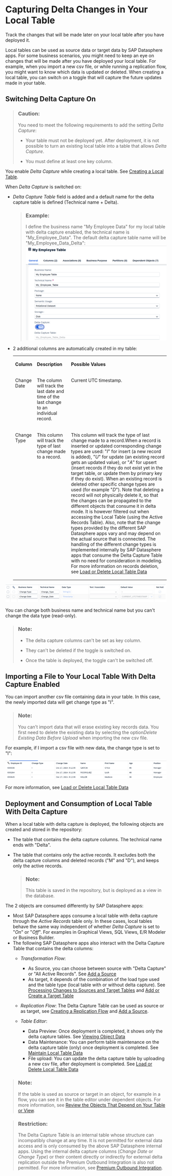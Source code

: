 <!-- loio154bdffb35814d5481d1f6de143a6b9e -->

# Capturing Delta Changes in Your Local Table

Track the changes that will be made later on your local table after you have deployed it.

Local tables can be used as source data or target data by SAP Datasphere apps. For some business scenarios, you might need to keep an eye on changes that will be made after you have deployed your local table. For example, when you import a new csv file, or while running a replication flow, you might want to know which data is updated or deleted. When creating a local table, you can switch on a toggle that will capture the future updates made in your table.



<a name="loio154bdffb35814d5481d1f6de143a6b9e__section_uz2_bcm_2yb"/>

## Switching Delta Capture On

> ### Caution:  
> You need to meet the following requirements to add the setting *Delta Capture*:
> 
> -   Your table must not be deployed yet. After deployment, it is not possible to turn an existing local table into a table that allows *Delta Capture*.
> 
> -   You must define at least one key column.

You enable *Delta Capture* while creating a local table. See [Creating a Local Table](creating-a-local-table-2509fe4.md).

When *Delta Capture* is switched on:

-   *Delta Capture Table* field is added and a default name for the delta capture table is defined \(Technical name + Delta\).

    > ### Example:  
    > I define the business name "My Employee Data" for my local table with delta capture enabled, the technical name is "My\_Employee\_Data". The default delta capture table name will be "My\_Employee\_Data\_Delta": ![](images/Delta_Capture_Table_Name_9f1a8fe.png)

-   2 additional columns are automatically created in my table:


    <table>
    <tr>
    <th valign="top">

    Column
    
    </th>
    <th valign="top">

    Description
    
    </th>
    <th valign="top">

    Possible Values
    
    </th>
    </tr>
    <tr>
    <td valign="top">
    
    Change Date 
    
    </td>
    <td valign="top">
    
    The column will track the last date and time of the last change to an individual record.
    
    </td>
    <td valign="top">
    
    Current UTC timestamp. 
    
    </td>
    </tr>
    <tr>
    <td valign="top">
    
    Change Type
    
    </td>
    <td valign="top">
    
    This column will track the type of last change made to a record.
    
    </td>
    <td valign="top">
    
    This column will track the type of last change made to a record.When a record is inserted or updated corresponding change types are used: "*I*" for insert \(a new record is added\), "*U*" for update \(an existing record gets an updated value\), or "*A*" for upsert \(insert records if they do not exist yet in the target table, or update them by primary key if they do exist\). When an existing record is deleted other specific change types are used \(for example "*D*"\). Note that deleting a record will not physically delete it, so that the changes can be propagated to the different objects that consume it in delta mode. It is however filtered out when accessing the Local Table \(using the Active Records Table\). Also, note that the change types provided by the different SAP Datasphere apps vary and may depend on the actual source that is connected. The handling of the different change types is implemented internally by SAP Datasphere apps that consume the Delta Capture Table with no need for consideration in modeling. For more information on records deletion, see [Load or Delete Local Table Data](load-or-delete-local-table-data-870401f.md)
    
    </td>
    </tr>
    </table>
    

![](images/Additional_CDC_Columns_ec90849.png)

You can change both business name and technical name but you can't change the data type \(read-only\).

> ### Note:  
> -   The delta capture columns can't be set as key column.
> 
> -   They can't be deleted if the toggle is switched on.
> -   Once the table is deployed, the toggle can't be switched off.



<a name="loio154bdffb35814d5481d1f6de143a6b9e__section_pbf_qfm_2yb"/>

## Importing a File to Your Local Table With Delta Capture Enabled

You can import another csv file containing data in your table. In this case, the newly imported data will get change type as "I".

> ### Note:  
> You can’t import data that will erase existing key records data. You first need to delete the existing data by selecting the option*Delete Existing Data Before Upload* when importing the new csv file.

For example, if I import a csv file with new data, the change type is set to "I":

![](images/Delta_Local_Table_Insert_984554b.png)

For more information, see [Load or Delete Local Table Data](load-or-delete-local-table-data-870401f.md)



<a name="loio154bdffb35814d5481d1f6de143a6b9e__section_sxm_bgm_2yb"/>

## Deployment and Consumption of Local Table With Delta Capture

When a local table with delta capture is deployed, the following objects are created and stored in the repository:

-   The table that contains the delta capture columns. The technical name ends with "Delta".

-   The table that contains only the active records. It excludes both the delta capture columns and deleted records \("M" and "D"\), and keeps only the active records.

    > ### Note:  
    > This table is saved in the repository, but is deployed as a view in the database.


The 2 objects are consumed differently by SAP Datasphere apps:

-   Most SAP Datasphere apps consume a local table with delta capture through the *Active Records* table only. In these cases, local tables behave the same way independent of whether *Delta Capture* is set to "*On*" or "*Off*". For examples in Graphical Views, SQL Views, E/R Modeler or Business Builder.
-   The following SAP Datasphere apps also interact with the Delta Capture Table that contains the delta columns:
    -   *Transformation Flow*:
        -   As Source, you can choose between source with "Delta Capture" or "All Active Records". See [Add a Source](add-a-source-ec702fe.md)
        -   As target, it depends of the combination of the load type used and the table type \(local table with or without delta capture\). See [Processing Changes to Sources and Target Tables](processing-changes-to-sources-and-target-tables-705292c.md) and [Add or Create a Target Table](add-or-create-a-target-table-0950746.md) 

    -   *Replication Flow*: The Delta Capture Table can be used as source or as target, see [Creating a Replication Flow](creating-a-replication-flow-25e2bd7.md) and [Add a Source](add-a-source-7496380.md).
    -   *Table Editor*:
        -   Data Preview: Once deployment is completed, it shows only the delta capture tables. See [Viewing Object Data](../viewing-object-data-b338e4a.md)
        -   Data Maintenance: You can perform table maintenance on the delta capture table \(only\) once deployment is completed. See [Maintain Local Table Data](maintain-local-table-data-4bd5e64.md)
        -   File upload: You can update the delta capture table by uploading a new csv file, after deployment is completed. See [Load or Delete Local Table Data](load-or-delete-local-table-data-870401f.md)



> ### Note:  
> If the table is used as source or target in an object, for example in a flow, you can see it in the table editor under dependent objects. For more information, see [Review the Objects That Depend on Your Table or View](../review-the-objects-that-depend-on-your-table-or-view-ecac5fd.md).

> ### Restriction:  
> The Delta Capture Table is an internal table whose structure can incompatibly change at any time. It is not permitted for external data access and is only consumed by the above SAP Datasphere internal apps. Using the internal delta capture columns \(*Change Date* or *Change Type*\) or their content directly or indirectly for external delta replication outside the Premium Outbound Integration is also not permitted. For more information, see [Premium Outbound Integration](https://blogs.sap.com/2023/11/16/replication-flow-blog-series-part-2-premium-outbound-integration/).

